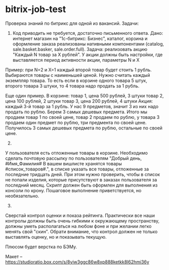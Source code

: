# bitrix-job-test
Проверка знаний по битрикс для одной из вакансий.
Задачи:
1. Код приводить не требуется, достаточно письменного ответа. 
Дано: интернет магазин на "1с-битрикс: Бизнес", каталог, корзина и оформление заказа реализованы нативными компонентами (catalog, sale.basket.basker, sale.order.full). 
Задача:  реализовать акцию "Каждый N товар за X рублей". У акции должны быть настройки, где выставляется период активности акции, параметры N и X

Пример: при N=2 и X=1 каждый второй товар будет стоить 1 рубль. Выбираются товары с наименьшей ценой. Нужно считать каждый экземпляр товара. То есть если в корзине одного товара 5 штук, второго товара 3 штуки, то 4 товара надо продать за 1 рубль.

Еще один пример. В корзине:
товар 1, цена 500 рублей, 3 штуки
товар 2, цена 100 рублей, 2 штуки
товар 3, цена 200 рублей, 4 штуки
Акция: каждый 3-й товар за 1 рубль. У нас 9 предметов, значит 3 из них надо продать по рублю. Берем 3 самых дешевых предмета. Итого мы продаем товар 1 по своей цене, товар 2 продаем по рублю, у товара 3 продаем один предмет по рублю, три предмента по своей цене. Получилось 3 самых дешевых предмета по рублю, остальные по своей цене.

2.
У пользователя есть отложенные товары в корзине. Необходимо сделать почтовую рассылку по пользователям "Добрый день, #Имя_Фамилия# В вашем вишлисте хранятся товары #список_товаров#.",
в списке указать все товары, отложенные за последние тридцать дней. При этом нужно проверить, чтобы в список не попали изделия, которые присутствуют в заказах пользователя за последний месяц.
Скрипт должен быть оформлен для выполнения из консоли по крону. Пошаговое выполнение приветствуется, но необязательно.

3.
Сверстай контрол оценки и показа рейтинга. Практически все наши контролы должны быть очень гибкими к окружающему пространству, должны уметь располагаться на любом фоне и при желании легко менять свой "скин". Обрати внимание, что контрол должен не только выставлять оценку, но и показывать текущую. 

Плюсом будет верстка по БЭМу.

Макет – https://studioratio.box.com/s/8yiw3ggc86w8xp888ketkk8l62hmi36y



